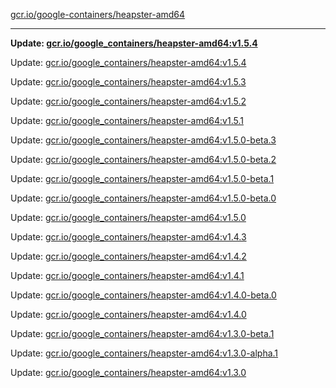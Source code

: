 [gcr.io/google-containers/heapster-amd64](https://hub.docker.com/r/cruse/heapster-amd64/tags/) 

----
**Update: [gcr.io/google_containers/heapster-amd64:v1.5.4](https://hub.docker.com/r/cruse/heapster-amd64/tags/)**

Update: [gcr.io/google_containers/heapster-amd64:v1.5.4](https://hub.docker.com/r/cruse/heapster-amd64/tags/)

Update: [gcr.io/google_containers/heapster-amd64:v1.5.3](https://hub.docker.com/r/cruse/heapster-amd64/tags/)

Update: [gcr.io/google_containers/heapster-amd64:v1.5.2](https://hub.docker.com/r/cruse/heapster-amd64/tags/)

Update: [gcr.io/google_containers/heapster-amd64:v1.5.1](https://hub.docker.com/r/cruse/heapster-amd64/tags/)

Update: [gcr.io/google_containers/heapster-amd64:v1.5.0-beta.3](https://hub.docker.com/r/cruse/heapster-amd64/tags/)

Update: [gcr.io/google_containers/heapster-amd64:v1.5.0-beta.2](https://hub.docker.com/r/cruse/heapster-amd64/tags/)

Update: [gcr.io/google_containers/heapster-amd64:v1.5.0-beta.1](https://hub.docker.com/r/cruse/heapster-amd64/tags/)

Update: [gcr.io/google_containers/heapster-amd64:v1.5.0-beta.0](https://hub.docker.com/r/cruse/heapster-amd64/tags/)

Update: [gcr.io/google_containers/heapster-amd64:v1.5.0](https://hub.docker.com/r/cruse/heapster-amd64/tags/)

Update: [gcr.io/google_containers/heapster-amd64:v1.4.3](https://hub.docker.com/r/cruse/heapster-amd64/tags/)

Update: [gcr.io/google_containers/heapster-amd64:v1.4.2](https://hub.docker.com/r/cruse/heapster-amd64/tags/)

Update: [gcr.io/google_containers/heapster-amd64:v1.4.1](https://hub.docker.com/r/cruse/heapster-amd64/tags/)

Update: [gcr.io/google_containers/heapster-amd64:v1.4.0-beta.0](https://hub.docker.com/r/cruse/heapster-amd64/tags/)

Update: [gcr.io/google_containers/heapster-amd64:v1.4.0](https://hub.docker.com/r/cruse/heapster-amd64/tags/)

Update: [gcr.io/google_containers/heapster-amd64:v1.3.0-beta.1](https://hub.docker.com/r/cruse/heapster-amd64/tags/)

Update: [gcr.io/google_containers/heapster-amd64:v1.3.0-alpha.1](https://hub.docker.com/r/cruse/heapster-amd64/tags/)

Update: [gcr.io/google_containers/heapster-amd64:v1.3.0](https://hub.docker.com/r/cruse/heapster-amd64/tags/)

